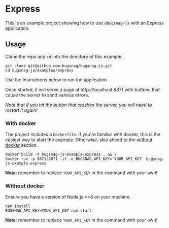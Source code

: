 # Express

This is an example project showing how to use `@bugsnag/js` with an Express application.

## Usage

Clone the repo and `cd` into the directory of this example:

```
git clone git@github.com:bugsnag/bugsnag-js.git
cd bugsnag-js/examples/express
```

Use the instructions below to run the application.

Once started, it will serve a page at http://localhost:9871 with buttons that cause the server to send various errors.

*Note that if you hit the button that crashes the server, you will need to restart it again!*

### With docker

The project includes a `Dockerfile`. If you're familiar with docker, this is the easiest way to start the example. Otherwise, skip ahead to the [without docker](#without-docker) section.

```
docker build -t bugsnag-js-example-express . && \
docker run -p 9871:9871 -it -e BUGSNAG_API_KEY='YOUR_API_KEY' bugsnag-js-example-express
```

__Note__: remember to replace `YOUR_API_KEY` in the command with your own!

### Without docker

Ensure you have a version of Node.js >=8 on your machine.

```
npm install
BUGSNAG_API_KEY=YOUR_API_KEY npm start
```

__Note__: remember to replace `YOUR_API_KEY` in the command with your own!
